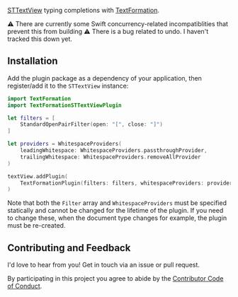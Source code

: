 [STTextView](https://github.com/krzyzanowskim/STTextView) typing completions with [TextFormation](https://github.com/ChimeHQ/TextFormation).

⚠️ There are currently some Swift concurrency-related incompatiblities that prevent this from building
⚠️ There is a bug related to undo. I haven't tracked this down yet.

## Installation

Add the plugin package as a dependency of your application, then register/add it to the `STTextView` instance:

```swift
import TextFormation
import TextFormationSTTextViewPlugin

let filters = [
    StandardOpenPairFilter(open: "[", close: "]")
]

let providers = WhitespaceProviders(
    leadingWhitespace: WhitespaceProviders.passthroughProvider,
    trailingWhitespace: WhitespaceProviders.removeAllProvider
)

textView.addPlugin(
    TextFormationPlugin(filters: filters, whitespaceProviders: providers)
)
```

Note that both the `Filter` array and `WhitespaceProviders` must be specified statically and cannot be changed for the lifetime of the plugin. If you need to change these, when the document type changes for example, the plugin must be re-created.

## Contributing and Feedback

I'd love to hear from you! Get in touch via an issue or pull request.

By participating in this project you agree to abide by the [Contributor Code of Conduct](CODE_OF_CONDUCT.md).
